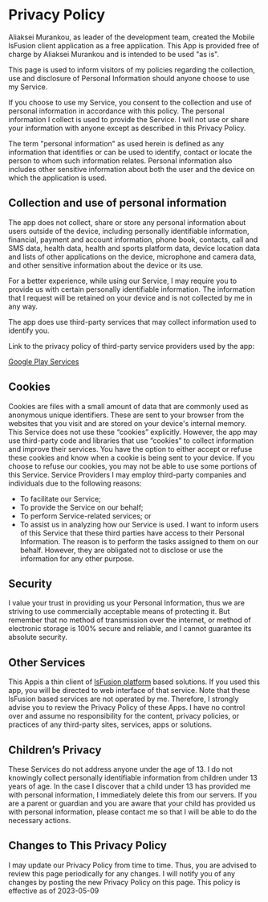 # Privacy Policy

Aliaksei Murankou, as leader of the development team, created the Mobile lsFusion client application as a free application. This App is provided free of charge by Aliaksei Murankou and is intended to be used "as is".

This page is used to inform visitors of my policies regarding the collection, use and disclosure of Personal Information should anyone choose to use my Service.

If you choose to use my Service, you consent to the collection and use of personal information in accordance with this policy. The personal information I collect is used to provide the Service. I will not use or share your information with anyone except as described in this Privacy Policy.

The term "personal information" as used herein is defined as any information that identifies or can be used to identify, contact or locate the person to whom such information relates. Personal information also includes other sensitive information about both the user and the device on which the application is used.

## Collection and use of personal information
The app does not collect, share or store any personal information about users outside of the device, including personally identifiable information, financial, payment and account information, phone book, contacts, call and SMS data, health data, health and sports platform data, device location data and lists of other applications on the device, microphone and camera data, and other sensitive information about the device or its use.

For a better experience, while using our Service, I may require you to provide us with certain personally identifiable information. The information that I request will be retained on your device and is not collected by me in any way.

The app does use third-party services that may collect information used to identify you.

Link to the privacy policy of third-party service providers used by the app:

[Google Play Services](https://www.google.com/policies/privacy/)

## Cookies
Cookies are files with a small amount of data that are commonly used as anonymous unique identifiers. These are sent to your browser from the websites that you visit and are stored on your device's internal memory.
This Service does not use these “cookies” explicitly. However, the app may use third-party code and libraries that use “cookies” to collect information and improve their services. You have the option to either accept or refuse these cookies and know when a cookie is being sent to your device. If you choose to refuse our cookies, you may not be able to use some portions of this Service.
Service Providers
I may employ third-party companies and individuals due to the following reasons:
*	To facilitate our Service;
*	To provide the Service on our behalf;
*	To perform Service-related services; or
*	To assist us in analyzing how our Service is used.
I want to inform users of this Service that these third parties have access to their Personal Information. The reason is to perform the tasks assigned to them on our behalf. However, they are obligated not to disclose or use the information for any other purpose.

## Security
I value your trust in providing us your Personal Information, thus we are striving to use commercially acceptable means of protecting it. But remember that no method of transmission over the internet, or method of electronic storage is 100% secure and reliable, and I cannot guarantee its absolute security.

## Other Services
This Appis a thin client of [lsFusion platform](https://lsfusion.org/) based solutions. If you used this app, you will be directed to web interface of that service.  Note that these lsFusion based services are not operated by me. Therefore, I strongly advise you to review the Privacy Policy of these Apps. I have no control over and assume no responsibility for the content, privacy policies, or practices of any third-party sites, services, apps or solutions.

## Children’s Privacy
These Services do not address anyone under the age of 13. I do not knowingly collect personally identifiable information from children under 13 years of age. In the case I discover that a child under 13 has provided me with personal information, I immediately delete this from our servers. If you are a parent or guardian and you are aware that your child has provided us with personal information, please contact me so that I will be able to do the necessary actions.

## Changes to This Privacy Policy
I may update our Privacy Policy from time to time. Thus, you are advised to review this page periodically for any changes. I will notify you of any changes by posting the new Privacy Policy on this page.
This policy is effective as of 2023-05-09

